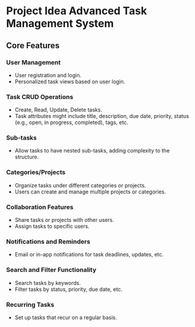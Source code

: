 # Project Idea Advanced Task Management System

## Core Features

### User Management

- User registration and login.
- Personalized task views based on user login.

### Task CRUD Operations

- Create, Read, Update, Delete tasks.
- Task attributes might include title, description, due date, priority, status (e.g., open, in progress, completed), tags, etc.

### Sub-tasks

- Allow tasks to have nested sub-tasks, adding complexity to the structure.

### Categories/Projects

- Organize tasks under different categories or projects.
- Users can create and manage multiple projects or categories.

### Collaboration Features

- Share tasks or projects with other users.
- Assign tasks to specific users.

### Notifications and Reminders

- Email or in-app notifications for task deadlines, updates, etc.

### Search and Filter Functionality

- Search tasks by keywords.
- Filter tasks by status, priority, due date, etc.

### Recurring Tasks

- Set up tasks that recur on a regular basis.
